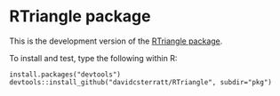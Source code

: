 # RTriangle package
This is the development version of the [RTriangle package](http://triangle.r-forge.r-project.org/).

To install and test, type the following within R:
```
install.packages("devtools")
devtools::install_github("davidcsterratt/RTriangle", subdir="pkg")
```
